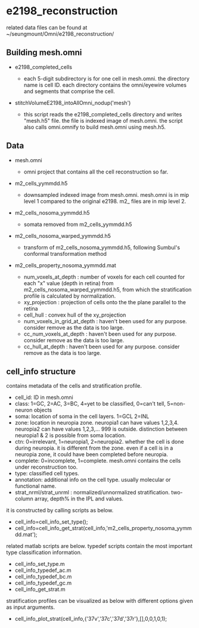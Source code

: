# e2198_reconstruction

related data files can be found at ~/seungmount/Omni/e2198_reconstruction/

Building mesh.omni
--------------
* e2198_completed_cells
  * each 5-digit subdirectory is for one cell in mesh.omni. the directory name is cell ID. each directory contains the omni/eyewire volumes and segments that comprise the cell. 

* stitchVolumeE2198_intoAllOmni_nodup('mesh')
  * this script reads the e2198_completed_cells directory and writes "mesh.h5" file. the file is indexed image of mesh.omni. the script also calls omni.omnify to build mesh.omni using mesh.h5. 

Data
--------------
* mesh.omni 
  * omni project that contains all the cell reconstruction so far. 

* m2_cells_yymmdd.h5 
  * downsampled indexed image from mesh.omni. mesh.omni is in mip level 1 compared to the original e2198. m2_ files are in mip level 2. 

* m2_cells_nosoma_yymmdd.h5
  * somata removed from m2_cells_yymmdd.h5

* m2_cells_nosoma_warped_yymmdd.h5
  * transform of m2_cells_nosoma_yymmdd.h5, following Sumbul's conformal transformation method

* m2_cells_property_nosoma_yymmdd.mat 
  * num_voxels_at_depth : number of voxels for each cell counted for each "x" value (depth in retina) from m2_cells_nosoma_warped_yymmdd.h5, from which the stratification profile is calculated by normalization. 
  * xy_projection : projection of cells onto the the plane parallel to the retina
  * cell_hull : convex hull of the xy_projection
  * num_voxels_in_grid_at_depth : haven't been used for any purpose. consider remove as the data is too large. 
  * cc_num_voxels_at_depth : haven't been used for any purpose. consider remove as the data is too large. 
  * cc_hull_at_depth : haven't been used for any purpose. consider remove as the data is too large. 


cell_info structure
--------------
contains metadata of the cells and stratification profile. 

* cell_id: ID in mesh.omni
* class: 1=GC, 2=AC, 3=BC, 4=yet to be classified, 0=can't tell, 5=non-neuron objects
* soma: location of soma in the cell layers. 1=GCL 2=INL
* zone: location in neuropia zone. neuropia1 can have values 1,2,3,4. neuropia2 can have values 1,2,3,... 999 is outside. distinction between neuropia1 & 2 is possible from soma location. 
* ctn: 0=irrelevant, 1=neuropia1, 2=neuropia2. whether the cell is done during neuropia. it is different from the zone. even if a cell is in a neuropia zone, it could have been completed before neuropia. 
* complete: 0=incomplete, 1=complete. mesh.omni contains the cells under reconstruction too.
* type: classified cell types. 
* annotation: additional info on the cell type. usually molecular or functional name. 
* strat_nrml/strat_unrml : normalized/unnormalized stratification. two-column array, depth% in the IPL and values. 

it is constructed by calling scripts as below. 

* cell_info=cell_info_set_type();
* cell_info=cell_info_get_strat(cell_info,'m2_cells_property_nosoma_yymmdd.mat');

related matlab scripts are below. typedef scripts contain the most important type classification information. 

* cell_info_set_type.m
 * cell_info_typedef_ac.m
 * cell_info_typedef_bc.m
 * cell_info_typedef_gc.m         
* cell_info_get_strat.m

stratification profiles can be visualized as below with different options given as input arguments.

* cell_info_plot_strat(cell_info,{'37v','37c','37d','37r'},[],0,0,1,0,1);
